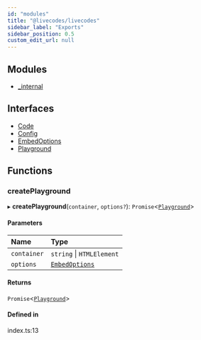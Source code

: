 ```yaml
---
id: "modules"
title: "@livecodes/livecodes"
sidebar_label: "Exports"
sidebar_position: 0.5
custom_edit_url: null
---
```


## Modules

- [\_internal](modules/internal.md)

## Interfaces

- [Code](interfaces/Code.md)
- [Config](interfaces/Config.md)
- [EmbedOptions](interfaces/EmbedOptions.md)
- [Playground](interfaces/Playground.md)

## Functions

### createPlayground

▸ **createPlayground**(`container`, `options?`): `Promise`<[`Playground`](interfaces/Playground.md)\>

#### Parameters

| Name | Type |
| :------ | :------ |
| `container` | `string` \| `HTMLElement` |
| `options` | [`EmbedOptions`](interfaces/EmbedOptions.md) |

#### Returns

`Promise`<[`Playground`](interfaces/Playground.md)\>

#### Defined in

index.ts:13
